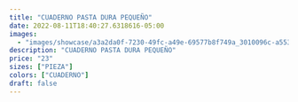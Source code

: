 ```yaml
---
title: "CUADERNO PASTA DURA PEQUEÑO"
date: 2022-08-11T18:40:27.6318616-05:00
images:
  - "images/showcase/a3a2da0f-7230-49fc-a49e-69577b8f749a_3010096c-a553-43a3-ae05-e2943996b789.webp"
description: "CUADERNO PASTA DURA PEQUEÑO"
price: "23"
sizes: ["PIEZA"]
colors: ["CUADERNO"]
draft: false
---
```

